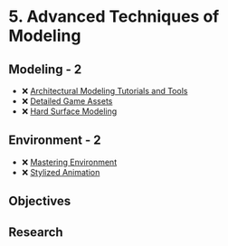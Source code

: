 # 5. Advanced Techniques of Modeling

## Modeling - 2

- ❌ [Architectural Modeling Tutorials and Tools](https://www.youtube.com/playlist?list=PL0LADxPpmXN4cdyX_Kg1Tmfj5fj_eVziZ)
- ❌ [Detailed Game Assets](https://www.youtube.com/playlist?list=PLn3ukorJv4vvDHfsQCACI3qVgdAMfP3-7)
- ❌ [Hard Surface Modeling](https://www.youtube.com/playlist?list=PLLnvxH5YKLoIdntMT32edhbTIYG9JMTar)

## Environment - 2

- ❌ [Mastering Environment](https://www.youtube.com/playlist?list=PLeb33PCuqDdcSAxfQ6OmPuIOd-Nu25xap)
- ❌ [Stylized Animation](https://www.youtube.com/playlist?list=PLeb33PCuqDddPfUCQ71-4TJHRmaIseexL)

## Objectives

<!-- - 2.1. ❌ 6 different color schemas -->

## Research

<!-- - ❌ Tool for color schema analyzes -->
